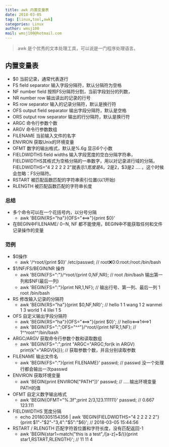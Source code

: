 ```yaml
---
title: awk 内置变量表
date: 2018-03-05
tag: [linux,tool,awk]
categories: Linux
author: wmsj100
mail: wmsj100@hotmail.com
---
```


> awk 是个优秀的文本处理工具，可以说是一门程序处理语言。

## 内置变量表
- $0 当前记录，通常代表逐行
- FS field separator 输入字段分隔符，默认分隔符为空格
- NF number field 按照FS分隔符分割，当前字段划分的列数，
- NR number row 输出读出的记录的行号
- RS row separator 输入的记录分隔符，默认是换行符
- OFS output field separator 输出字段分隔符，默认是空格
- ORS output row separator 输出的行分隔符，默认是换行符
- ARGC 命令行参数个数
- ARGV 命令行参数数组
- FILENAME 当前输入文件的名字
- ENVIRON 获取Unix的环境变量
- OFMT 数字的输出格式，默认是%.6g 显示6个小数
- FIELDWIDTHS field widths 输入字段宽度的空白分隔字符串，FIELDWIDTHS其格式为空格分隔的一串数字，用以对记录进行域的分隔，FIELDWIDTHS="4 2 2 2 2 2"就表示$1宽度是4，$2是2，$3是2  .... 。这个时候会忽略：FS分隔符。
- RSTART 被匹配函数匹配的字符串索引位置(以1开始)
- RLENGTH 被匹配函数匹配的字符串长度

### 总结
- 多个命令可以在一个花括号内，以分号分隔
    - awk 'BEGIN{RS="ha"}{OFS="<==>"}{print $0}'
- 在BEGIN中FILENAME/ $0-$N, NF 都不能使用，BEGIN中不能获取任何和文件记录操作的变量

### 范例
- $0操作
    - awk '/^root/{print $0}' /etc/passwd; // root:x:0:0:root:/root:/bin/bash
- $1/NF/FS/BEGIN/NR 操作
    - awk 'BEGIN{FS=":"}/^root/{print $0,$NF,NR}; // root /bin/bash 输出第一列和$NF(最后一列)
    - awk 'BEGIN{FS=":"}{print NR,$1,$NF}; // 输出行号、第一列、最后一列  1 root /bin/bash
- RS 修改输入记录的分隔符
    - awk 'BEGIN{RS="ha"}{print $0,NF,NR}'; // hello 1 1 wang 1 2 wanmei 1 3 world 1 4 lilei 1 5
- OFS 自定义输出字段分隔符
    - awk 'BEGIN{RS="ha"}{OFS="<==>"}{print $0}'; // hello<==>1<==>1
    - awk 'BEGIN{FS=":";OFS="^^"}/^root/{print NFR,$1,$NF}; // 1^^root^^/bin/bash
- ARGC/ARGV 获取命令行参数个数和读取数组
    - awk 'BEGIN{FS=":";print "ARGC="ARGC;for(k in ARGV) print{k"="ARGV[k]}}; // 获取参数个数，并且分别读取参数
- FILENAME 输出文件名
    - awk 'BEGIN{FS=":"}{print FILENAME}' passwd; // passwd  没一个处理行都会输出一次passwd
- ENVIRON 获取环境变量
    - awk 'BEGIN{print ENVIRON["PATH"]}' passwd; // .....输出环境变量PATH的值
- OFMT 自定义数字输出格式
    - awk 'BEGIN{OFMT="%.3f";print 2/3,123.111111}' passwd; // 0.667 123.111
- FIELDWIDTHS 宽度分隔
    - echo 20180305154356 | awk 'BEGIN{FIELDWIDTHS="4 2 2 2 2 2"}{print $1"-"$2"-"$3,$4":"$5":"$6}'; // 2018-03-05 15:44:56
- RSTART / RLENGTH 匹配字符首位置和字符长度，没有匹配返回-1
    - awk 'BEGIN{star1=match("this is a test",/[a-z]+$/)}{print star1,RSTART,RLENGTH}'; // 11 11 4
